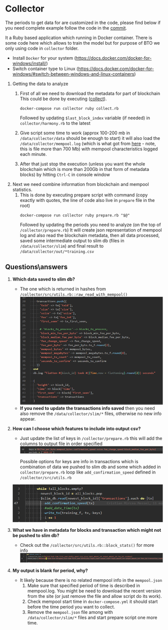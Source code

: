 # Collector
The periods to get data for are customized in the code, please find below if you need complete example follow the code in the [commit](https://github.com/akvelon/Bitcoin-Transaction-Optimization/blob/master/nnfee/collector/console.rb#L11).

It a Ruby based application which running in Docker container. There is some code here which allows to train the model but for purpose of BTO we only using code in `collector` folder.

* Install `Docker` for your system (https://docs.docker.com/docker-for-windows/install/)
* Switch container type to Linux (https://docs.docker.com/docker-for-windows/#switch-between-windows-and-linux-containers)

1. Getting the data to analyze
    1. First of all we need to download the metadata for part of blockchain
    This could be done by executing ([collect](https://github.com/akvelon/Bitcoin-Transaction-Optimization/blob/master/nnfee/collect#L3)).
		```
		docker-compose run collector ruby collect.rb
		```
		Followed by updating `$last_block_index` variable (if needed) in `collector/harmony.rb` to the latest

   2. Give script some time to work (approx 100-200 mb in `/data/collector/data` should be enough to start) it will also load the  `/data/collector/mempool.log` (which is what got from [here](https://jochen-hoenicke.de/queue/mempool.log) - note, this is file more than 700 Mb) with mempool characteristics logged each minute.

   3. After that just stop the execution (unless you want the whole blockchain which is more than 200Gb in that form of metadata blocks) by hitting `Ctrl-C` in console window
2. Next we need combine information from blockchain and mempool statistics.
	1. This is done by executing prepare script with command (copy exactly with quotes, the line of code also live in `prepare` file in the root)
		```
		docker-compose run collector ruby prepare.rb "$@"
		```
		Followed by updating the periods you need to analyze (on the top of `/collector/prepare.rb`)
It will create json representation of mempool log and also read the blockchain metadata, then all data processed, saved some intermediate output to slim db (files in `/data/collector/slim`) and final result to `/data/collector/out/*training.csv`

## Questions\answers
1. **Which data saved to slim db?**
    * The one which is returned in hashes from `/collector/src/utils.rb::raw_read_with_mempool()`
    ![hash data](images/collector/hashData.png)
	* **If you need to update the transactions info saved** then you need also remove the `/data/collector/slim/*` files, otherwise no new info appear.

2. **How can I choose which features to include into output csv?**
   * Just update the list of keys in `/collector/prepare.rb` this will add the columns to output file in order specified
    ![feature keys](images/collector/featureKeys.png)

		Possible options for keys are info in transactions which is combination of data we pushed to slim db and some which added in `collector/prepare.rb` loop like `add_confirmation_speed` defined in `/collector/src/utils.rb`

	![tx sample data](images/collector/txSampleData.png)

3. **What we have in metadata for blocks and transaction which might not be pushed to slim db?**
   * Check out the `/collector/src/utils.rb::block_stats()` for more info
    ![block stats](images/collector/blockStats.png)

4. **My output is blank for period, why?**
   * It likely because there is no related mempool info in the `mempool.json`
     1. Make sure that specified period of time is described in mempool.log. You might be need to download the recent version from the site (or just remove the file and allow script do its work).
     2. Check mempool start time in `docker-compose.yml` it should start before the time period you want to collect.
     3. Remove the `mempool.json` file among with `/data/collector/slim/*` files and start prepare script one more time.